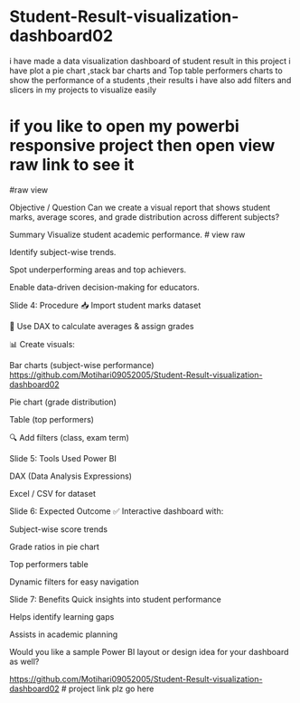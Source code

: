 # Student-Result-visualization-dashboard02
i have made a data visualization dashboard of student result  in this project i have plot a pie chart ,stack bar charts and Top table performers charts to show the performance of a students ,their results  i have also add filters and slicers in my projects to visualize easily
# if you like to open my powerbi responsive project then open view raw link to see it
#raw view

Objective / Question
Can we create a visual report that shows student marks, average scores, and grade distribution across different subjects?

 Summary
Visualize student academic performance.                              # view raw

Identify subject-wise trends.

Spot underperforming areas and top achievers.

Enable data-driven decision-making for educators.

Slide 4: Procedure
📥 Import student marks dataset

🧮 Use DAX to calculate averages & assign grades

📊 Create visuals:

Bar charts (subject-wise performance)
https://github.com/Motihari09052005/Student-Result-visualization-dashboard02

Pie chart (grade distribution)

Table (top performers)

🔍 Add filters (class, exam term)

Slide 5: Tools Used
Power BI

DAX (Data Analysis Expressions)

Excel / CSV for dataset

Slide 6: Expected Outcome
✅ Interactive dashboard with:

Subject-wise score trends

Grade ratios in pie chart

Top performers table

Dynamic filters for easy navigation

Slide 7: Benefits
Quick insights into student performance

Helps identify learning gaps

Assists in academic planning

Would you like a sample Power BI layout or design idea for your dashboard as well?

https://github.com/Motihari09052005/Student-Result-visualization-dashboard02   # project link plz go here






